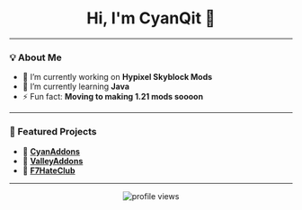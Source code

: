 <h1 align="center">Hi, I'm CyanQit 👋</h1>

---

### 💡 About Me
- 🔭 I’m currently working on **Hypixel Skyblock Mods**
- 🌱 I’m currently learning **Java**
- ⚡ Fun fact: **Moving to making 1.21 mods soooon**

---

### 📂 Featured Projects

- 🔹 [**CyanAddons**](https://github.com/cyanqit/cyanaddons)
- 🔹 [**ValleyAddons**](https://github.com/cyanqit/valleyaddons)
- 🔹 [**F7HateClub**](https://github.com/cyanqit/f7hateclub)

---

<!-- Optional: Profile Views -->
<p align="center">
  <img src="https://komarev.com/ghpvc/?username=cyanqit&style=flat-square&color=blue" alt="profile views"/>
</p>

